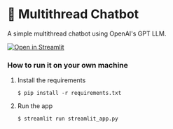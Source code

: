 # 💬 Multithread Chatbot

A simple multithread chatbot using OpenAI's GPT LLM.

[![Open in Streamlit](https://static.streamlit.io/badges/streamlit_badge_black_white.svg)](https://multithread-chatbot.streamlit.app/)

### How to run it on your own machine

1. Install the requirements

   ```
   $ pip install -r requirements.txt
   ```

2. Run the app

   ```
   $ streamlit run streamlit_app.py
   ```
